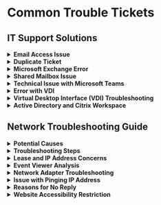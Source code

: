 # Common Trouble Tickets
## IT Support Solutions

<details>
<summary><strong>Email Access Issue</strong></summary>

- **Scenario:** Tracy can't access her email after a Microsoft 365 update.
- **Solution:** Suggested resetting Tracy's password via the Microsoft 365 Admin Center or Active Directory, showing how to do it step-by-step. It's hinted that Tracy might have forgotten her password, not necessarily an update issue.

</details>

<details>
<summary><strong>Duplicate Ticket</strong></summary>

- **Action:** Found a duplicate ticket about the email issue and closed it, leaving a note for internal records.

</details>

<details>
<summary><strong>Microsoft Exchange Error</strong></summary>

- **Problem:** A user reported an error with Microsoft Exchange.
- **Solution:** Recommended resetting the password and clearing cached credentials. Also showed how to log out of Outlook and refresh the email profile for a fix.

</details>

<details>
<summary><strong>Shared Mailbox Issue</strong></summary>

- **Advice:** Checked permissions for a shared mailbox problem, demonstrating how to properly add shared mailboxes in Outlook.

</details>

<details>
<summary><strong>Technical Issue with Microsoft Teams</strong></summary>

- **Issue:** A user can't see files in Teams, though they're visible on the web version.
- **Troubleshooting Steps:**
  - Suggested a password reset, logout/login sequence.
  - Recommended downloading and reinstalling Teams.
  - Mentioned this might be due to recent licensing changes or a network connection issue with Microsoft's servers.

</details>

<details>
<summary><strong>Error with VDI</strong></summary>

- **Problem:** Outlook and VDI access problems reported over several days.
- **Solution:** Suggested that VDI issues might stem from reaching the limit of available virtual desktop resources, potentially affecting Outlook use.

</details>

<details>
<summary><strong>Virtual Desktop Interface (VDI) Troubleshooting</strong></summary>

- **Insight:** VDI inaccessibility could be due to maxed-out resources. Compared to a local VM setup, exceeding memory or CPU capabilities can cause similar errors.

</details>

<details>
<summary><strong>Active Directory and Citrix Workspace</strong></summary>

- **Management:** Explained how Active Directory group policies control access to Citrix Workspace, allowing for specific resource access through group membership adjustments.

</details>

## Network Troubleshooting Guide

<details>
<summary><strong>Potential Causes</strong></summary>

- **ISP Issues:** Problems with the internet service provider could lead to intermittent disconnections.
- **Modem/Router Troubles:** Basic troubleshooting like resetting the modem may be necessary.

</details>

<details>
<summary><strong>Troubleshooting Steps</strong></summary>

- **Modem Reset:** Unplug the modem for 10 seconds to reset.
- **IP Address Renewal:** Use "ipconfig /release" and "ipconfig /renew" commands to refresh the IP address.
- **Signal Strength Check:** Ensure the device is within a good range of the wireless router or check for wired connection issues.

</details>

<details>
<summary><strong>Lease and IP Address Concerns</strong></summary>

- **Router Capacity:** The router may run out of IP addresses to assign, preventing devices from obtaining a new lease.
- **Lease Duration:** Understanding how IP address leases work and when they renew can be key to solving connection problems.
- **Network Adapter Inspection:** Look for physical or software issues with the network adapter in Device Manager.

</details>

<details>
<summary><strong>Event Viewer Analysis</strong></summary>

- **Critical Errors:** Use Event Viewer to find critical errors in Windows logs that could explain the disconnections.
- **Custom Views:** Create views to filter for critical, error, and warning events related to network issues.

</details>

<details>
<summary><strong>Network Adapter Troubleshooting</strong></summary>

- **LAN Connectivity:** Confirm if the device is correctly connected to the local area network (LAN).
- **Adapter and LAN Port Check:** If other devices are not affected, the problem might be with the specific network adapter or its LAN port.
- **Driver Updates:** Updating the network adapter driver through Device Manager or the manufacturer's website might resolve the issue.

</details>

<details>
<summary><strong>Issue with Pinging IP Address</strong></summary>
<ul>
<li><strong>Incomplete IP Address:</strong> If the IP address you're trying to ping is missing a subnet or doesn't consist of four digit sets, it's considered incomplete and won't work.</li>
<li><strong>Purpose of Pinging:</strong> Pinging checks if a server is operational, using IP addresses for machines, not for verifying website functionality. Websites use domain names, which are resolved to IP addresses through DNS.</li>
</ul>
</details>

<details>
<summary><strong>Reasons for No Reply</strong></summary>
<ul>
<li><strong>Incorrect IP Address:</strong> The address could be wrong or incomplete.</li>
<li><strong>Server Unavailability:</strong> The server might be down, nonexistent, or configured to deny ping requests.</li>
<li><strong>Security Measures:</strong> Servers can be set up to ignore pings as a security measure against hacking or to reduce unnecessary load.</li>
</ul>
</details>

<details>
<summary><strong>Website Accessibility Restriction</strong></summary>
<ul>
<li><strong>Location-Based Blocking:</strong> A server might block access from certain locations to protect against hacking or denial of service attacks.</li>
<li><strong>Anti-Bot Measures:</strong> Servers might also deny connections from bots, using timeouts or no replies as deterrents to protect resources and maintain performance.</li>
</ul>
</details>
